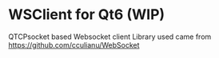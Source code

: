 # WSClient for Qt6 (WIP)
QTCPsocket based Websocket client 
Library used came from https://github.com/cculianu/WebSocket

